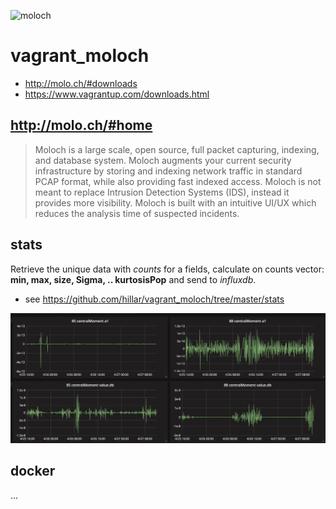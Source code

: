 ![moloch](http://molo.ch/moloch_2x2.png)

# vagrant_moloch

* http://molo.ch/#downloads
* https://www.vagrantup.com/downloads.html

## http://molo.ch/#home

>  Moloch is a large scale, open source, full packet capturing, indexing, and database system.
> Moloch augments your current security infrastructure by storing and indexing network traffic in standard PCAP format, while also providing fast indexed access. Moloch is not meant to replace Intrusion Detection Systems (IDS), instead it provides more visibility. Moloch is built with an intuitive UI/UX which reduces the analysis time of suspected incidents.

## stats

Retrieve the unique data with *counts* for a fields, calculate on counts vector: **min, max, size, Sigma, .. kurtosisPop** and send to *influxdb*.

* see https://github.com/hillar/vagrant_moloch/tree/master/stats

![centralMoment](Screen_Shot_2017-05-10_at_12.06.05.png)

## docker

...
